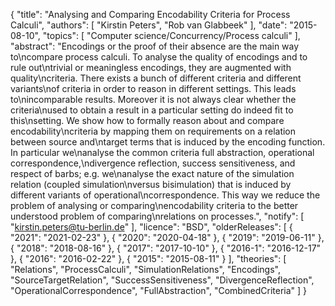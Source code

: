 {
    "title": "Analysing and Comparing Encodability Criteria for Process Calculi",
    "authors": [
        "Kirstin Peters",
        "Rob van Glabbeek"
    ],
    "date": "2015-08-10",
    "topics": [
        "Computer science/Concurrency/Process calculi"
    ],
    "abstract": "Encodings or the proof of their absence are the main way to\ncompare process calculi. To analyse the quality of encodings and to rule out\ntrivial or meaningless encodings, they are augmented with quality\ncriteria. There exists a bunch of different criteria and different variants\nof criteria in order to reason in different settings. This leads to\nincomparable results. Moreover it is not always clear whether the criteria\nused to obtain a result in a particular setting do indeed fit to this\nsetting. We show how to formally reason about and compare encodability\ncriteria by mapping them on requirements on a relation between source and\ntarget terms that is induced by the encoding function. In particular we\nanalyse the common criteria full abstraction, operational correspondence,\ndivergence reflection, success sensitiveness, and respect of barbs; e.g. we\nanalyse the exact nature of the simulation relation (coupled simulation\nversus bisimulation) that is induced by different variants of operational\ncorrespondence. This way we reduce the problem of analysing or comparing\nencodability criteria to the better understood problem of comparing\nrelations on processes.",
    "notify": [
        "kirstin.peters@tu-berlin.de"
    ],
    "licence": "BSD",
    "olderReleases": [
        {
            "2021": "2021-02-23"
        },
        {
            "2020": "2020-04-18"
        },
        {
            "2019": "2019-06-11"
        },
        {
            "2018": "2018-08-16"
        },
        {
            "2017": "2017-10-10"
        },
        {
            "2016-1": "2016-12-17"
        },
        {
            "2016": "2016-02-22"
        },
        {
            "2015": "2015-08-11"
        }
    ],
    "theories": [
        "Relations",
        "ProcessCalculi",
        "SimulationRelations",
        "Encodings",
        "SourceTargetRelation",
        "SuccessSensitiveness",
        "DivergenceReflection",
        "OperationalCorrespondence",
        "FullAbstraction",
        "CombinedCriteria"
    ]
}